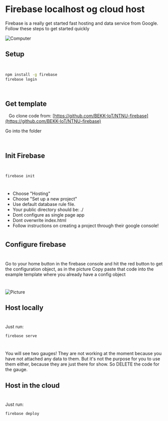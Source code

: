 # Firebase localhost og cloud host

Firebase is a really get started fast hosting and data service from Google.
Follow these steps to get started quickly

![Computer](https://blog.raananweber.com/content/images/2016/07/logo_lockup_firebase_horizontal_wht.png)
` `
## Setup
` `
```sh
npm install -g firebase
firebase login
```
` `
## Get template
` `
Go clone code from: [https://github.com/BEKK-IoT/NTNU-firebase](https://github.com/BEKK-IoT/NTNU-firebase)

Go into the folder

` `
## Init Firebase
` `

```sh
firebase init
```
#
* Choose "Hosting"
* Choose "Set up a new project"
* Use default database rule file.
* Your public directory should be: ./
* Dont configure as single page app
* Dont overwrite index.html
* Follow instructions on creating a project through their google console!
#

## Configure firebase
#
Go to your home button in the firebase console and hit the red button to get the configuration object, as in the picture
Copy paste that code into the example template where you already have a config object
#

![Picture](http://i.imgur.com/OW4oYND.png?1)

## Host locally
#
Just run:

```sh
firebase serve
```
#
You will see two gauges! They are not working at the moment because you have not attached any data to them.
But it's not the purpose for you to use them either, because they are just there for show.
So DELETE the code for the gauge.


## Host in the cloud
#
Just run:

```sh
firebase deploy
```
